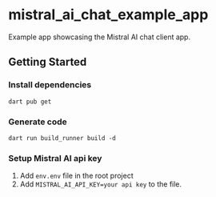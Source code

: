 # mistral_ai_chat_example_app

Example app showcasing the Mistral AI chat client app.

## Getting Started

### Install dependencies

```shell
dart pub get
```

### Generate code

```shell
dart run build_runner build -d 
```

### Setup Mistral AI api key

1. Add `env.env` file in the root project
2. Add `MISTRAL_AI_API_KEY=your api key` to the file.
